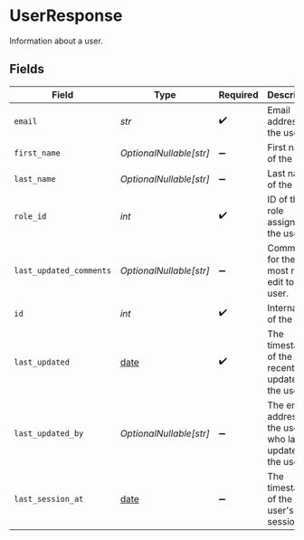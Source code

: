 # UserResponse

Information about a user.


## Fields

| Field                                                                | Type                                                                 | Required                                                             | Description                                                          | Example                                                              |
| -------------------------------------------------------------------- | -------------------------------------------------------------------- | -------------------------------------------------------------------- | -------------------------------------------------------------------- | -------------------------------------------------------------------- |
| `email`                                                              | *str*                                                                | :heavy_check_mark:                                                   | Email address of the user                                            | user@email.com                                                       |
| `first_name`                                                         | *OptionalNullable[str]*                                              | :heavy_minus_sign:                                                   | First name of the user                                               | Jane                                                                 |
| `last_name`                                                          | *OptionalNullable[str]*                                              | :heavy_minus_sign:                                                   | Last name of the user                                                | Smith                                                                |
| `role_id`                                                            | *int*                                                                | :heavy_check_mark:                                                   | ID of the role assigned to the user                                  | 1                                                                    |
| `last_updated_comments`                                              | *OptionalNullable[str]*                                              | :heavy_minus_sign:                                                   | Comments for the most recent edit to the user.                       | Updated to change which role was assigned                            |
| `id`                                                                 | *int*                                                                | :heavy_check_mark:                                                   | Internal ID of the user                                              | 1                                                                    |
| `last_updated`                                                       | [date](https://docs.python.org/3/library/datetime.html#date-objects) | :heavy_check_mark:                                                   | The timestamp of the most recent update to the user                  |                                                                      |
| `last_updated_by`                                                    | *OptionalNullable[str]*                                              | :heavy_minus_sign:                                                   | The email address of the user who last updated the user              | admin@email.com                                                      |
| `last_session_at`                                                    | [date](https://docs.python.org/3/library/datetime.html#date-objects) | :heavy_minus_sign:                                                   | The timestamp of the user's last session                             | 2025-01-01T12:00:00Z                                                 |